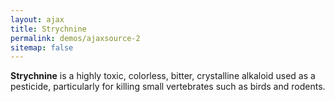 ```yaml
---
layout: ajax
title: Strychnine
permalink: demos/ajaxsource-2
sitemap: false
---
```


<div class="fs-2 p-4 bg-green-24 c-green-10">
    <p><b>Strychnine</b> is a highly toxic, colorless, bitter, crystalline alkaloid used as a pesticide, particularly for killing small vertebrates such as birds and rodents.</p>
</div>
